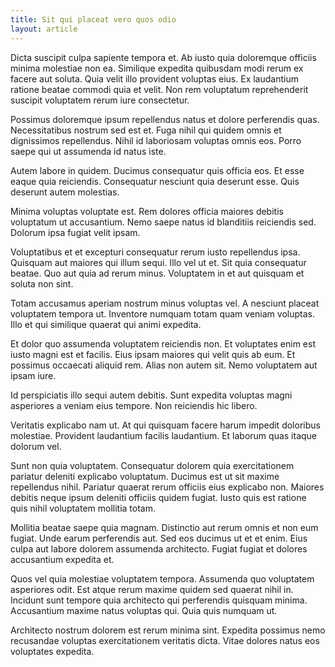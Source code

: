 ```yaml
---
title: Sit qui placeat vero quos odio
layout: article
---
```

Dicta suscipit culpa sapiente tempora et. Ab iusto quia doloremque officiis minima molestiae non ea. Similique expedita quibusdam modi rerum ex facere aut soluta. Quia velit illo provident voluptas eius. Ex laudantium ratione beatae commodi quia et velit. Non rem voluptatum reprehenderit suscipit voluptatem rerum iure consectetur.

Possimus doloremque ipsum repellendus natus et dolore perferendis quas. Necessitatibus nostrum sed est et. Fuga nihil qui quidem omnis et dignissimos repellendus. Nihil id laboriosam voluptas omnis eos. Porro saepe qui ut assumenda id natus iste.

Autem labore in quidem. Ducimus consequatur quis officia eos. Et esse eaque quia reiciendis. Consequatur nesciunt quia deserunt esse. Quis deserunt autem molestias.

Minima voluptas voluptate est. Rem dolores officia maiores debitis voluptatum ut accusantium. Nemo saepe natus id blanditiis reiciendis sed. Dolorum ipsa fugiat velit ipsam.

Voluptatibus et et excepturi consequatur rerum iusto repellendus ipsa. Quisquam aut maiores qui illum sequi. Illo vel ut et. Sit quia consequatur beatae. Quo aut quia ad rerum minus. Voluptatem in et aut quisquam et soluta non sint.

Totam accusamus aperiam nostrum minus voluptas vel. A nesciunt placeat voluptatem tempora ut. Inventore numquam totam quam veniam voluptas. Illo et qui similique quaerat qui animi expedita.

Et dolor quo assumenda voluptatem reiciendis non. Et voluptates enim est iusto magni est et facilis. Eius ipsam maiores qui velit quis ab eum. Et possimus occaecati aliquid rem. Alias non autem sit. Nemo voluptatem aut ipsam iure.

Id perspiciatis illo sequi autem debitis. Sunt expedita voluptas magni asperiores a veniam eius tempore. Non reiciendis hic libero.

Veritatis explicabo nam ut. At qui quisquam facere harum impedit doloribus molestiae. Provident laudantium facilis laudantium. Et laborum quas itaque dolorum vel.

Sunt non quia voluptatem. Consequatur dolorem quia exercitationem pariatur deleniti explicabo voluptatum. Ducimus est ut sit maxime repellendus nihil. Pariatur quaerat rerum officiis eius explicabo non. Maiores debitis neque ipsum deleniti officiis quidem fugiat. Iusto quis est ratione quis nihil voluptatem mollitia totam.

Mollitia beatae saepe quia magnam. Distinctio aut rerum omnis et non eum fugiat. Unde earum perferendis aut. Sed eos ducimus ut et et enim. Eius culpa aut labore dolorem assumenda architecto. Fugiat fugiat et dolores accusantium expedita et.

Quos vel quia molestiae voluptatem tempora. Assumenda quo voluptatem asperiores odit. Est atque rerum maxime quidem sed quaerat nihil in. Incidunt sunt tempore quia architecto qui perferendis quisquam minima. Accusantium maxime natus voluptas qui. Quia quis numquam ut.

Architecto nostrum dolorem est rerum minima sint. Expedita possimus nemo recusandae voluptas exercitationem veritatis dicta. Vitae dolores natus eos voluptates expedita.

